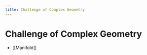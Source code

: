 ```yaml
---
title: Challenge of Complex Geometry
---
```


# Challenge of Complex Geometry
- [[Manifold]]












